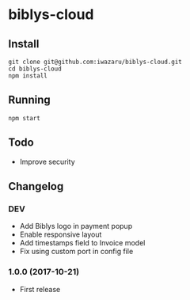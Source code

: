 # biblys-cloud

## Install

    git clone git@github.com:iwazaru/biblys-cloud.git
    cd biblys-cloud
    npm install
  
## Running

    npm start

## Todo

* Improve security

## Changelog

### DEV
* Add Biblys logo in payment popup
* Enable responsive layout
* Add timestamps field to Invoice model
* Fix using custom port in config file

### 1.0.0 (2017-10-21)
* First release
